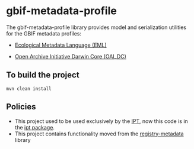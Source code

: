 # gbif-metadata-profile

The gbif-metadata-profile library provides model and serialization utilities for the GBIF metadata profiles:
 
 * [Ecological Metadata Language (EML)](https://eml.ecoinformatics.org/)

 * [Open Archive Initiative Darwin Core (OAI_DC)](https://www.openarchives.org/OAI/2.0/oai_dc.xsd)

## To build the project
```
mvn clean install
```

## Policies
 * This project used to be used exclusively by the [IPT](https://github.com/gbif/ipt), now this code is in the [ipt package](gbif-metadata-profile-eml/src/main/java/org/gbif/metadata/eml/ipt).
 * This project contains functionality moved from the [registry-metadata](https://github.com/gbif/registry/tree/master/registry-metadata) library
